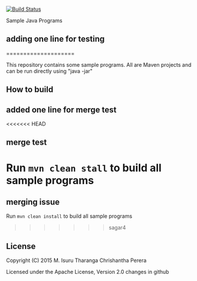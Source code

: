 [![Build Status](https://travis-ci.org/chrishantha/sample-java-programs.svg?branch=master)](https://travis-ci.org/chrishantha/sample-java-programs)

Sample Java Programs

## adding one line for testing
====================

This repository contains some sample programs. All are Maven projects and can be run directly using "java -jar"

## How to build
## added one line for merge test
<<<<<<< HEAD
## merge test
Run `mvn clean stall` to build all sample programs
=======
## merging issue
Run `mvn clean install` to build all sample programs
>>>>>>> sagar4

## License

Copyright (C) 2015 M. Isuru Tharanga Chrishantha Perera

Licensed under the Apache License, Version 2.0
changes in github
